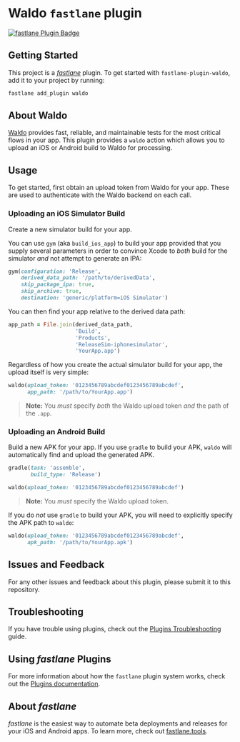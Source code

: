 # Waldo `fastlane` plugin

[![fastlane Plugin Badge](https://rawcdn.githack.com/fastlane/fastlane/master/fastlane/assets/plugin-badge.svg)](https://rubygems.org/gems/fastlane-plugin-waldo)

## Getting Started

This project is a [_fastlane_](https://github.com/fastlane/fastlane) plugin. To
get started with `fastlane-plugin-waldo`, add it to your project by running:

```bash
fastlane add_plugin waldo
```

## About Waldo

[Waldo](https://www.waldo.io) provides fast, reliable, and maintainable tests
for the most critical flows in your app. This plugin provides a `waldo` action
which allows you to upload an iOS or Android build to Waldo for processing.

## Usage

To get started, first obtain an upload token from Waldo for your app. These are
used to authenticate with the Waldo backend on each call.

### Uploading an iOS Simulator Build

Create a new simulator build for your app.

You can use `gym` (aka `build_ios_app`) to build your app provided that you
supply several parameters in order to convince Xcode to _both_ build for the
simulator _and_ not attempt to generate an IPA:

```ruby
gym(configuration: 'Release',
    derived_data_path: '/path/to/derivedData',
    skip_package_ipa: true,
    skip_archive: true,
    destination: 'generic/platform=iOS Simulator')
```

You can then find your app relative to the derived data path:

```ruby
app_path = File.join(derived_data_path,
                     'Build',
                     'Products',
                     'ReleaseSim-iphonesimulator',
                     'YourApp.app')
```

Regardless of how you create the actual simulator build for your app, the
upload itself is very simple:

```ruby
waldo(upload_token: '0123456789abcdef0123456789abcdef',
      app_path: '/path/to/YourApp.app')
```

> **Note:** You _must_ specify _both_ the Waldo upload token _and_ the path of
> the `.app`.

### Uploading an Android Build

Build a new APK for your app. If you use `gradle` to build your APK, `waldo`
will automatically find and upload the generated APK.

```ruby
gradle(task: 'assemble',
       build_type: 'Release')

waldo(upload_token: '0123456789abcdef0123456789abcdef')
```

> **Note:** You _must_ specify the Waldo upload token.

If you do _not_ use `gradle` to build your APK, you will need to explicitly
specify the APK path to `waldo`:

```ruby
waldo(upload_token: '0123456789abcdef0123456789abcdef',
      apk_path: '/path/to/YourApp.apk')
```

## Issues and Feedback

For any other issues and feedback about this plugin, please submit it to this
repository.

## Troubleshooting

If you have trouble using plugins, check out the [Plugins
Troubleshooting](https://docs.fastlane.tools/plugins/plugins-troubleshooting/)
guide.

## Using _fastlane_ Plugins

For more information about how the `fastlane` plugin system works, check out
the [Plugins documentation](https://docs.fastlane.tools/plugins/create-plugin/).

## About _fastlane_

_fastlane_ is the easiest way to automate beta deployments and releases for
your iOS and Android apps. To learn more, check out
[fastlane.tools](https://fastlane.tools).
